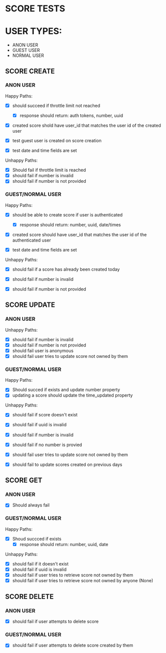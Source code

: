 # SCORE TESTS


# USER TYPES:
- ANON USER
- GUEST USER
- NORMAL USER


## SCORE CREATE

### ANON USER
Happy Paths:
- [x] should succeed if throttle limit not reached
    - [x] response should return: auth tokens, number, uuid
- [x] created score shold have user_id that matches the user id of the created user
- [x] test guest user is created on score creation
- [x] test date and time fields are set


Unhappy Paths:
- [x] Should fail if throttle limit is reached
- [x] should fail if number is invalid
- [x] should fail if number is not provided

### GUEST/NORMAL USER
Happy Paths:
- [x] should be able to create score if user is authenticated
    - [x] response should return: number, uuid, date/times
- [x] created score should have user_id that matches the user id of the authenticated user
- [x] test date and time fields are set


Unhappy Paths:
- [x] should fail if a score has already been created today
- [x] should fail if number is invalid
- [x] should fail if number is not provided



## SCORE UPDATE

### ANON USER
Unhappy Paths:
- [x] should fail if number is invalid
- [x] should fail if number is not provided
- [x] should fail user is anonymous
- [x] should fail user tries to update score not owned by them

### GUEST/NORMAL USER

Happy Paths:
- [x] Should succed if exists and update number property
- [x] updating a score should update the time_updated property

Unhappy Paths:
- [x] should fail if score doesn't exist
- [x] should fail if uuid is invalid
- [x] should fail if number is invalid
- [x] should fail if no number is provied
- [x] should fail user tries to update score not owned by them
- [x] should fail to update scores created on previous days




## SCORE GET

### ANON USER
- [x] Should always fail

### GUEST/NORMAL USER

Happy Paths:
- [x] Shoud succced if exists
    - [x] response should return: number, uuid, date

Unhappy Paths:
- [x] should fail if it doesn't exist
- [x] should fail if uuid is invalid
- [x] should fail if user tries to retrieve score not owned by them
- [x] should fail if user tries to retrieve score not owned by anyone (None)

## SCORE DELETE

### ANON USER
- [x] should fail if user attempts to delete score

### GUEST/NORMAL USER
- [x] should fail if user attempts to delete score created by them